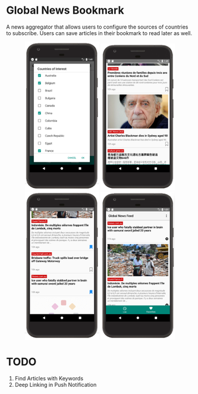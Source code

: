 # Global News Bookmark
A news aggregator that allows users to configure the sources of countries to subscribe. Users can save articles in their bookmark to read later as well.

<p align="center">
  <img src="screenshot/country_of_interest.png" width="200" title="Countries of Interest">
  <img src="screenshot/live.png" width="200" title="Live News">
  <img src="screenshot/bookmarked.png" width="200" title="Add to Bookmark">
  <img src="screenshot/favorites.png" width="200" title="Bookmark Page">
</p>

# TODO
1. Find Articles with Keywords
2. Deep Linking in Push Notification
